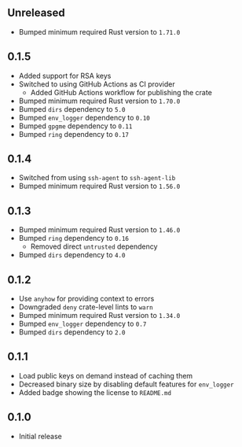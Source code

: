 Unreleased
----------
- Bumped minimum required Rust version to `1.71.0`


0.1.5
-----
- Added support for RSA keys
- Switched to using GitHub Actions as CI provider
  - Added GitHub Actions workflow for publishing the crate
- Bumped minimum required Rust version to `1.70.0`
- Bumped `dirs` dependency to `5.0`
- Bumped `env_logger` dependency to `0.10`
- Bumped `gpgme` dependency to `0.11`
- Bumped `ring` dependency to `0.17`


0.1.4
-----
- Switched from using `ssh-agent` to `ssh-agent-lib`
- Bumped minimum required Rust version to `1.56.0`


0.1.3
-----
- Bumped minimum required Rust version to `1.46.0`
- Bumped `ring` dependency to `0.16`
  - Removed direct `untrusted` dependency
- Bumped `dirs` dependency to `4.0`


0.1.2
-----
- Use `anyhow` for providing context to errors
- Downgraded `deny` crate-level lints to `warn`
- Bumped minimum required Rust version to `1.34.0`
- Bumped `env_logger` dependency to `0.7`
- Bumped `dirs` dependency to `2.0`


0.1.1
-----
- Load public keys on demand instead of caching them
- Decreased binary size by disabling default features for `env_logger`
- Added badge showing the license to `README.md`


0.1.0
-----
- Initial release
